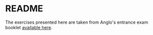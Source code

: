 # README

The exercises presented here are taken from Anglo's entrance exam booklet [available here](https://www.academia.edu/33245222/Anglo_apostila_zero_math).
